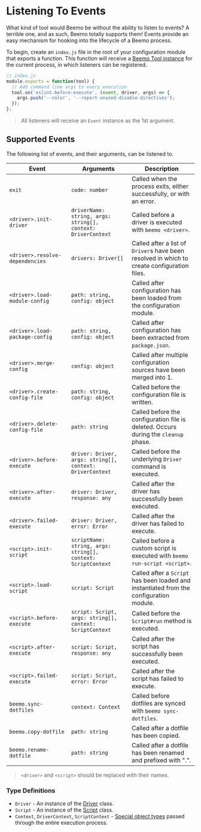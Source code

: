 # Listening To Events

What kind of tool would Beemo be without the ability to listen to events? A terrible one, and as
such, Beemo totally supports them! Events provide an easy mechanism for hooking into the lifecycle
of a Beemo process.

To begin, create an `index.js` file in the root of your configuration module that exports a
function. This function will receive a [Beemo Tool instance](./tool.md) for the current process, in
which listeners can be registered.

```js
// index.js
module.exports = function(tool) {
  // Add command line args to every execution
  tool.on('eslint.before-execute', (event, driver, args) => {
    args.push('--color', '--report-unused-disable-directives');
  });
};
```

> All listeners will receive an `Event` instance as the 1st argument.

## Supported Events

The following list of events, and their arguments, can be listened to.

| Event                           | Arguments                                                    | Description                                                                                 |
| ------------------------------- | ------------------------------------------------------------ | ------------------------------------------------------------------------------------------- |
| `exit`                          | `code: number`                                               | Called when the process exits, either successfully, or with an error.                       |
| `<driver>.init-driver`          | `driverName: string, args: string[], context: DriverContext` | Called before a driver is executed with `beemo <driver>`.                                   |
| `<driver>.resolve-dependencies` | `drivers: Driver[]`                                          | Called after a list of `Driver`s have been resolved in which to create configuration files. |
| `<driver>.load-module-config`   | `path: string, config: object`                               | Called after configuration has been loaded from the configuration module.                   |
| `<driver>.load-package-config`  | `path: string, config: object`                               | Called after configuration has been extracted from `package.json`.                          |
| `<driver>.merge-config`         | `config: object`                                             | Called after multiple configuration sources have been merged into 1.                        |
| `<driver>.create-config-file`   | `path: string, config: object`                               | Called before the configuration file is written.                                            |
| `<driver>.delete-config-file`   | `path: string`                                               | Called before the configuration file is deleted. Occurs during the `cleanup` phase.         |
| `<driver>.before-execute`       | `driver: Driver, args: string[], context: DriverContext`     | Called before the underlying `Driver` command is executed.                                  |
| `<driver>.after-execute`        | `driver: Driver, response: any`                              | Called after the driver has successfully been executed.                                     |
| `<driver>.failed-execute`       | `driver: Driver, error: Error`                               | Called after the driver has failed to execute.                                              |
| `<script>.init-script`          | `scriptName: string, args: string[], context: ScriptContext` | Called before a custom script is executed with `beemo run-script <script>`.                 |
| `<script>.load-script`          | `script: Script`                                             | Called after a `Script` has been loaded and instantiated from the configuration module.     |
| `<script>.before-execute`       | `script: Script, args: string[], context: ScriptContext`     | Called before the `Script#run` method is executed.                                          |
| `<script>.after-execute`        | `script: Script, response: any`                              | Called after the script has successfully been executed.                                     |
| `<script>.failed-execute`       | `script: Script, error: Error`                               | Called after the script has failed to execute.                                              |
| `beemo.sync-dotfiles`           | `context: Context`                                           | Called before dotfiles are synced with `beemo sync-dotfiles`.                               |
| `beemo.copy-dotfile`            | `path: string`                                               | Called after a dotfile has been copied.                                                     |
| `beemo.rename-dotfile`          | `path: string`                                               | Called after a dotfile has been renamed and prefixed with ".".                              |

> `<driver>` and `<script>` should be replaced with their names.

### Type Definitions

* `Driver` - An instance of the
  [Driver](https://github.com/milesj/beemo/blob/master/packages/core/src/Driver.js) class.
* `Script` - An instance of the
  [Script](https://github.com/milesj/beemo/blob/master/packages/core/src/Script.js) class.
* `Context`, `DriverContext`, `ScriptContext` -
  [Special object types](https://github.com/milesj/beemo/blob/master/packages/core/src/types.js#L53)
  passed through the entire execution process.
